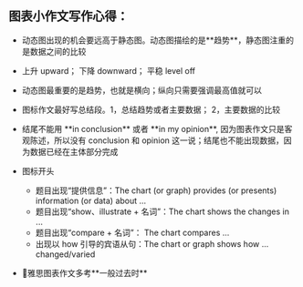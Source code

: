 ## 图表小作文写作心得：

* 动态图出现的机会要远高于静态图。动态图描绘的是\*\*趋势\*\*，静态图注重的是数据之间的比较
* 上升 upward； 下降 downward； 平稳 level off
* 动态图最重要的是趋势，也就是横向；纵向只需要强调最高值就可以
* 图标作文最好写总结段。1，总结趋势或者主要数据； 2，主要数据的比较
* 结尾不能用 \*\*in conclusion\*\* 或者 \*\*in my opinion\*\*, 因为图表作文只是客观陈述，所以没有 conclusion 和 opinion 这一说；结尾也不能出现数据，因为数据已经在主体部分完成
* 图标开头
  * 题目出现“提供信息”：The chart \(or graph\) provides \(or presents\) information \(or data\) about ...
  * 题目出现“show、illustrate + 名词”：The chart shows the changes in ...
  * 题目出现“compare + 名词”： The chart compares ...
  * 出现以 how 引导的宾语从句：The chart or graph shows how ... changed\/varied

* 雅思图表作文多考\*\*一般过去时\*\*


